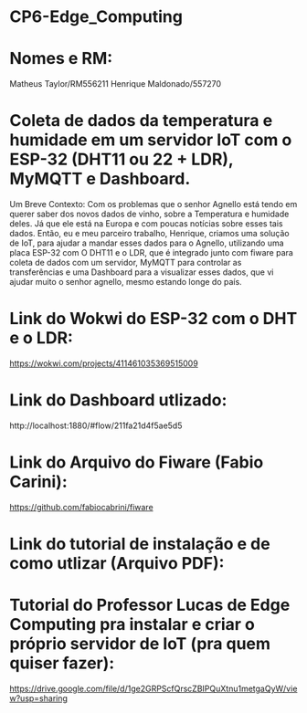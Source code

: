 # CP6-Edge_Computing

# Nomes e RM:
Matheus Taylor/RM556211
Henrique Maldonado/557270

# Coleta de dados da temperatura e humidade em um servidor IoT com o ESP-32 (DHT11 ou 22 + LDR), MyMQTT e Dashboard.

Um Breve Contexto:
Com os problemas que o senhor Agnello está tendo em querer saber dos novos dados de vinho, sobre a Temperatura e humidade deles. Já que ele está na Europa e com poucas notícias sobre esses tais dados. Então, eu e meu parceiro trabalho, Henrique, criamos uma solução de IoT, para ajudar a mandar esses dados para o Agnello, utilizando uma placa ESP-32 com O DHT11 e o LDR, que é integrado junto com fiware para coleta de dados com um servidor, MyMQTT para controlar as transferências e uma Dashboard para a visualizar esses dados, que vi ajudar muito o senhor agnello, mesmo estando longe do país.

# Link do Wokwi do ESP-32 com o DHT e o LDR:
https://wokwi.com/projects/411461035369515009

# Link do Dashboard utlizado:
http://localhost:1880/#flow/211fa21d4f5ae5d5

# Link do Arquivo do Fiware (Fabio Carini):
https://github.com/fabiocabrini/fiware

# Link do tutorial de instalação e de como utlizar (Arquivo PDF):

# Tutorial do Professor Lucas de Edge Computing pra instalar e criar o próprio servidor de IoT (pra quem quiser fazer):
https://drive.google.com/file/d/1ge2GRPScfQrscZBIPQuXtnu1metgaQyW/view?usp=sharing
